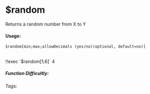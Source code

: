 # $random
Returns a random number from X to Y

#### Usage: 
`$random[min;max;allowDecimals (yes/no)(optional, default=no)]`

<br/>
<discord-messages>
	<discord-message :bot="false" role-color="#ffcc9a" author="Member">
		!!exec `$random[1;6]`
	</discord-message>
	<discord-message :bot="true" role-color="#0099ff" author="Custom Command" avatar="https://media.discordapp.net/avatars/725721249652670555/781224f90c3b841ba5b40678e032f74a.webp">
		4
	</discord-message>
</discord-messages>

##### Function Difficultly: <Badge type="tip" text="Easy" vertical="middle" /> 
###### Tags: <Badge type="tip" text="random" vertical="middle" /> <Badge type="tip" text="random number" vertical="middle" /> <Badge type="tip" text="choose" vertical="middle" /> <Badge type="tip" text="return a random number" vertical="middle" />